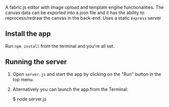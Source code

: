 A fabric.js editor with image upload and template engine functionalities. 
The canvas data can be exported into a json file and it has the ability to reprocess/redraw the canvas in the back-end. 
Uses a static `express` server

## Install the app
Run `npm install` from the terminal and you're all set.

## Running the server

1) Open `server.js` and start the app by clicking on the "Run" button in the top menu.

2) Alternatively you can launch the app from the Terminal:

    $ node server.js
